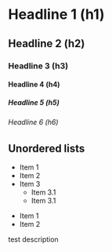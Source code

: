 # Headline 1 (h1)
## Headline 2 (h2)
### Headline 3 (h3)
#### Headline 4 (h4)
##### Headline 5 (h5)
###### Headline 6 (h6)

## Unordered lists

* Item 1
* Item 2
* Item 3
  * Item 3.1
  * Item 3.1

- Item 1
- Item 2


test description
